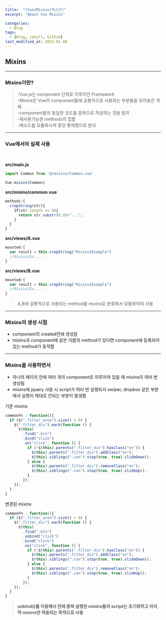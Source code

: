 ```yaml
---
title:  "[Vue]Mixins(믹스인)"
excerpt: "About Vue Mixins"

categories:
  - Blog
tags:
  - [Blog, jekyll, Github]
last_modified_at: 2023-01-08
---
```


## Mixins

---

### Mixins이란?


>-Vue.js는 component 단위로 이루어진 Framework<br />
>-Mixins은 Vue의 component들에 공통적으로 사용되는 부분들을 모아놓은 객체<br />
>-component들의 동일한 코드를 중복으로 작성하는 것을 방지<br />
>-재사용가능한 methods의 집합<br />
>-메소드를 모듈화시켜 중앙 통제형으로 분리


---

### Vue에서의 실제 사용

<br />

**src/main.js**
```javascript 
import Common from '@/mixins/Common.vue'

Vue.mixins(Common)
```

**src/mixins/common.vue**
```javascript 
methods:{
  cropString(str){
    if(str.length >= 9){
      return str.substr(0,9)+"...";
    }
  }
}
```

**src/views/A.vue**
```javascript 
mounted:{
  var result = this.cropString("Mixins1Example")
  //Mixins1Ex.....
}
```


**src/views/B.vue**
```javascript 
mounted:{
  var result = this.cropString("Mixins2Example")
  //Mixins2Ex.....
}
```
>A,B에 공통적으로 사용되는 method를 mixins로 분류해서 모듈화하여 사용

---

### Mixins의 생성 시점
- component의 created전에 생성됨
- mixins과 component에 같은 이름의 method가 있다면 component에 등록되어 있는 method가 동작함

---

### Mixins을 사용하면서
- 하나의 페이지 안에 여러 개의 component로 이루어져 있을 때 mixins이 여러 번 생성됨
- mixins에 jquery 사용 시 script가 여러 번 실행되서 swiper, dropbox 같은 부분에서 실행이 제대로 안되는 부분이 발생함


기존 mixins
```javascript
commonFn : function(){
  if ($(".filter_area").size() > 0) {
    $(".filter_div").each(function () {
      $(this)
        .find(".btn")
        .bind("click")
        .on("click", function () {
          if (!$(this).parents(".filter_div").hasClass("on")) {
            $(this).parents(".filter_div").addClass("on");
            $(this).siblings(".con").stop(true, true).slideDown();
          } else {
            $(this).parents(".filter_div").removeClass("on");
            $(this).siblings(".con").stop(true, true).slideUp();
          }
        });
    });
  }
}
``` 

변경된 mixins
```javascript
commonFn : function(){
  if ($(".filter_area").size() > 0) {
    $(".filter_div").each(function () {
      $(this)
        .find(".btn")
        .unbind("click")
        .bind("click")
        .on("click", function () {
          if (!$(this).parents(".filter_div").hasClass("on")) {
            $(this).parents(".filter_div").addClass("on");
            $(this).siblings(".con").stop(true, true).slideDown();
          } else {
            $(this).parents(".filter_div").removeClass("on");
            $(this).siblings(".con").stop(true, true).slideUp();
          }
        });
    });
  }
}
```

>**unbind()를 이용해서 전에 중복 실행된 mixins들의 script는 초기화하고 마지막 mixins만 적용되는 목적으로 사용**
